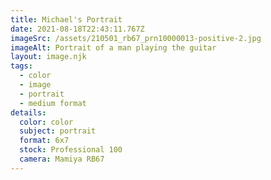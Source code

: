 ```yaml
---
title: Michael's Portrait
date: 2021-08-18T22:43:11.767Z
imageSrc: /assets/210501_rb67_prn10000013-positive-2.jpg
imageAlt: Portrait of a man playing the guitar
layout: image.njk
tags:
  - color
  - image
  - portrait
  - medium format
details:
  color: color
  subject: portrait
  format: 6x7
  stock: Professional 100
  camera: Mamiya RB67
---
```

